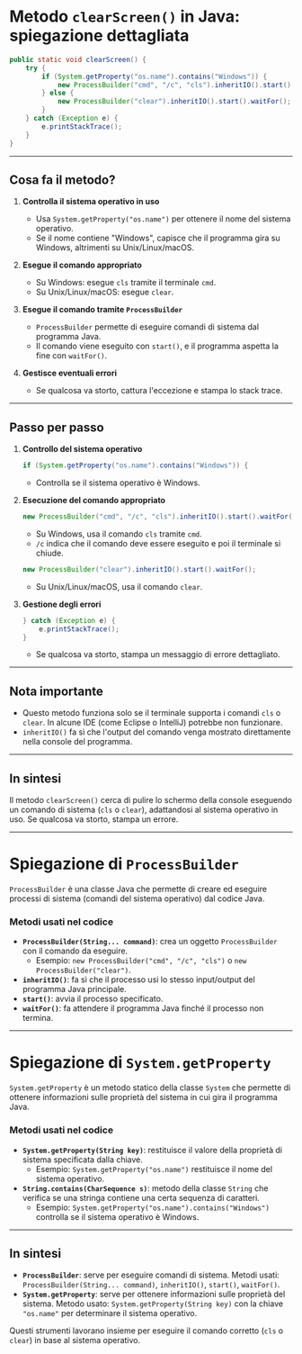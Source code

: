 # Metodo `clearScreen()` in Java: spiegazione dettagliata

```java
public static void clearScreen() {
    try {
        if (System.getProperty("os.name").contains("Windows")) {
            new ProcessBuilder("cmd", "/c", "cls").inheritIO().start().waitFor();
        } else {
            new ProcessBuilder("clear").inheritIO().start().waitFor();
        }
    } catch (Exception e) {
        e.printStackTrace();
    }
}
```

---

## Cosa fa il metodo?

1. **Controlla il sistema operativo in uso**
   - Usa `System.getProperty("os.name")` per ottenere il nome del sistema operativo.
   - Se il nome contiene "Windows", capisce che il programma gira su Windows, altrimenti su Unix/Linux/macOS.

2. **Esegue il comando appropriato**
   - Su Windows: esegue `cls` tramite il terminale `cmd`.
   - Su Unix/Linux/macOS: esegue `clear`.

3. **Esegue il comando tramite `ProcessBuilder`**
   - `ProcessBuilder` permette di eseguire comandi di sistema dal programma Java.
   - Il comando viene eseguito con `start()`, e il programma aspetta la fine con `waitFor()`.

4. **Gestisce eventuali errori**
   - Se qualcosa va storto, cattura l'eccezione e stampa lo stack trace.

---

## Passo per passo

1. **Controllo del sistema operativo**
   ```java
   if (System.getProperty("os.name").contains("Windows")) {
   ```
   - Controlla se il sistema operativo è Windows.

2. **Esecuzione del comando appropriato**
   ```java
   new ProcessBuilder("cmd", "/c", "cls").inheritIO().start().waitFor();
   ```
   - Su Windows, usa il comando `cls` tramite `cmd`.
   - `/c` indica che il comando deve essere eseguito e poi il terminale si chiude.

   ```java
   new ProcessBuilder("clear").inheritIO().start().waitFor();
   ```
   - Su Unix/Linux/macOS, usa il comando `clear`.

3. **Gestione degli errori**
   ```java
   } catch (Exception e) {
       e.printStackTrace();
   }
   ```
   - Se qualcosa va storto, stampa un messaggio di errore dettagliato.

---

## Nota importante
- Questo metodo funziona solo se il terminale supporta i comandi `cls` o `clear`. In alcune IDE (come Eclipse o IntelliJ) potrebbe non funzionare.
- `inheritIO()` fa sì che l'output del comando venga mostrato direttamente nella console del programma.

---

## In sintesi
Il metodo `clearScreen()` cerca di pulire lo schermo della console eseguendo un comando di sistema (`cls` o `clear`), adattandosi al sistema operativo in uso. Se qualcosa va storto, stampa un errore.

---

# Spiegazione di `ProcessBuilder`

`ProcessBuilder` è una classe Java che permette di creare ed eseguire processi di sistema (comandi del sistema operativo) dal codice Java.

### Metodi usati nel codice

- **`ProcessBuilder(String... command)`**: crea un oggetto `ProcessBuilder` con il comando da eseguire.
    - Esempio: `new ProcessBuilder("cmd", "/c", "cls")` o `new ProcessBuilder("clear")`.
- **`inheritIO()`**: fa sì che il processo usi lo stesso input/output del programma Java principale.
- **`start()`**: avvia il processo specificato.
- **`waitFor()`**: fa attendere il programma Java finché il processo non termina.

---

# Spiegazione di `System.getProperty`

`System.getProperty` è un metodo statico della classe `System` che permette di ottenere informazioni sulle proprietà del sistema in cui gira il programma Java.

### Metodi usati nel codice

- **`System.getProperty(String key)`**: restituisce il valore della proprietà di sistema specificata dalla chiave.
    - Esempio: `System.getProperty("os.name")` restituisce il nome del sistema operativo.
- **`String.contains(CharSequence s)`**: metodo della classe `String` che verifica se una stringa contiene una certa sequenza di caratteri.
    - Esempio: `System.getProperty("os.name").contains("Windows")` controlla se il sistema operativo è Windows.

---

## In sintesi
- **`ProcessBuilder`**: serve per eseguire comandi di sistema. Metodi usati: `ProcessBuilder(String... command)`, `inheritIO()`, `start()`, `waitFor()`.
- **`System.getProperty`**: serve per ottenere informazioni sulle proprietà del sistema. Metodo usato: `System.getProperty(String key)` con la chiave `"os.name"` per determinare il sistema operativo.

Questi strumenti lavorano insieme per eseguire il comando corretto (`cls` o `clear`) in base al sistema operativo.